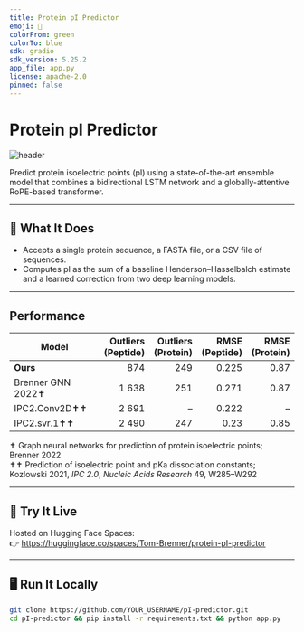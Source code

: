 ```yaml
---
title: Protein pI Predictor
emoji: 🧪
colorFrom: green
colorTo: blue
sdk: gradio
sdk_version: 5.25.2
app_file: app.py
license: apache-2.0
pinned: false
---
```


# Protein pI Predictor

![header](./header.png)

Predict protein isoelectric points (pI) using a state-of-the-art ensemble model that combines a bidirectional LSTM network and a globally-attentive RoPE-based transformer.

---

## 🔬 What It Does
- Accepts a single protein sequence, a FASTA file, or a CSV file of sequences.
- Computes pI as the sum of a baseline Henderson–Hasselbalch estimate and a learned correction from two deep learning models.

---

## Performance

| Model | Outliers <br>(Peptide) | Outliers <br>(Protein) | RMSE <br>(Peptide) | RMSE <br>(Protein) |
|-------|----------------------:|----------------------:|-------------------:|-------------------:|
| **Ours**              |  874 | 249 | 0.225 | 0.87 |
| Brenner GNN 2022✝     | 1 638 | 251 | 0.271 | 0.87 |
| IPC2.Conv2D✝✝         | 2 691 |  –  | 0.222 |  –  |
| IPC2.svr.1✝✝          | 2 490 | 247 | 0.23  | 0.85 |

✝ Graph neural networks for prediction of protein isoelectric points; Brenner 2022  
✝✝ Prediction of isoelectric point and pKa dissociation constants; Kozlowski 2021, *IPC 2.0*, *Nucleic Acids Research* 49, W285–W292

---
## 🚀 Try It Live
Hosted on Hugging Face Spaces:  
👉 https://huggingface.co/spaces/Tom-Brenner/protein-pI-predictor

---

## 🖥️ Run It Locally

```bash
git clone https://github.com/YOUR_USERNAME/pI-predictor.git
cd pI-predictor && pip install -r requirements.txt && python app.py

